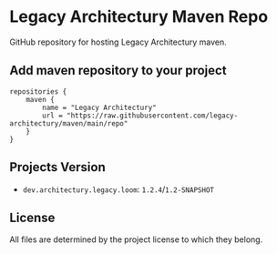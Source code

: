 # Legacy Architectury Maven Repo

GitHub repository for hosting Legacy Architectury maven.

## Add maven repository to your project
```
repositories {
    maven {
        name = "Legacy Architectury"
        url = "https://raw.githubusercontent.com/legacy-architectury/maven/main/repo"
    }
}
```

## Projects Version
- `dev.architectury.legacy.loom`: `1.2.4`/`1.2-SNAPSHOT`

## License
All files are determined by the project license to which they belong.